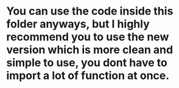 # **You can use the code inside this folder anyways, but I highly recommend you to use the new version which is more clean and simple to use, you dont have to import a lot of function at once.**
